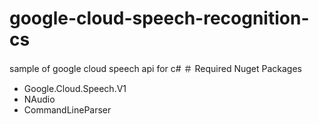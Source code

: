 # google-cloud-speech-recognition-cs
sample of google cloud speech api for c#
＃ Required Nuget Packages
* Google.Cloud.Speech.V1
* NAudio
* CommandLineParser
